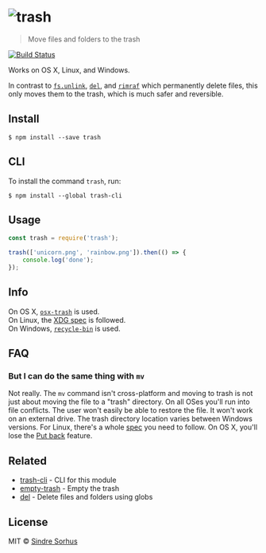 # ![trash](https://cdn.rawgit.com/sindresorhus/trash/1cdbd660976d739eeb45447bb6b62c41ac4a3ecf/media/logo.svg)

> Move files and folders to the trash

[![Build Status](https://travis-ci.org/sindresorhus/trash.svg?branch=master)](https://travis-ci.org/sindresorhus/trash)

Works on OS X, Linux, and Windows.

In contrast to [`fs.unlink`](https://nodejs.org/api/fs.html#fs_fs_unlink_path_callback), [`del`](https://github.com/sindresorhus/del), and [`rimraf`](https://github.com/isaacs/rimraf) which permanently delete files, this only moves them to the trash, which is much safer and reversible.


## Install

```
$ npm install --save trash
```


## CLI

To install the command `trash`, run:

```
$ npm install --global trash-cli
```


## Usage

```js
const trash = require('trash');

trash(['unicorn.png', 'rainbow.png']).then(() => {
	console.log('done');
});
```


## Info

On OS X, [`osx-trash`](https://github.com/sindresorhus/osx-trash) is used.  
On Linux, the [XDG spec](http://standards.freedesktop.org/trash-spec/trashspec-1.0.html) is followed.  
On Windows, [`recycle-bin`](https://github.com/sindresorhus/recycle-bin) is used.


## FAQ

### But I can do the same thing with `mv`

Not really. The `mv` command isn't cross-platform and moving to trash is not just about moving the file to a "trash" directory. On all OSes you'll run into file conflicts. The user won't easily be able to restore the file. It won't work on an external drive. The trash directory location varies between Windows versions. For Linux, there's a whole [spec](http://www.ramendik.ru/docs/trashspec.html) you need to follow. On OS X, you'll lose the [Put back](http://mac-fusion.com/trash-tip-how-to-put-files-back-to-their-original-location/) feature.


## Related

- [trash-cli](https://github.com/sindresorhus/trash-cli) - CLI for this module
- [empty-trash](https://github.com/sindresorhus/empty-trash) - Empty the trash
- [del](https://github.com/sindresorhus/del) - Delete files and folders using globs


## License

MIT © [Sindre Sorhus](http://sindresorhus.com)

